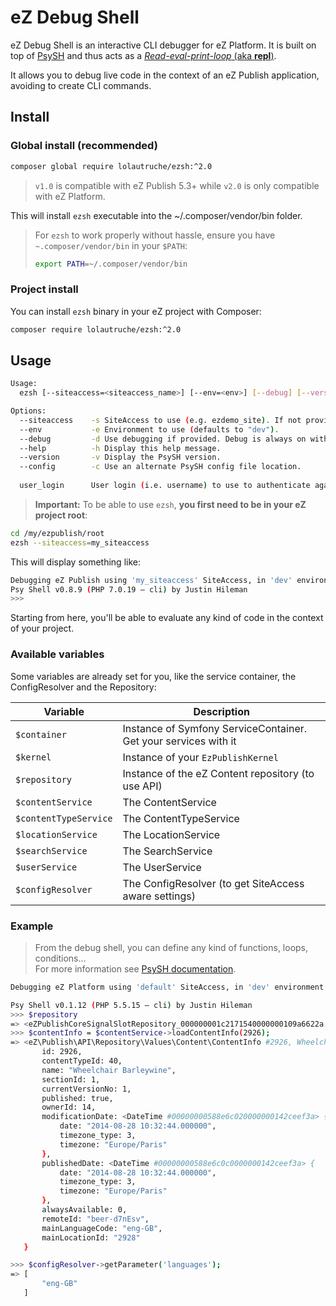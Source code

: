 # eZ Debug Shell

eZ Debug Shell is an interactive CLI debugger for eZ Platform.
It is built on top of [PsySH](http://psysh.org) and thus acts as a [*Read-eval-print-loop* (aka **repl**)](http://en.wikipedia.org/wiki/Read%E2%80%93eval%E2%80%93print_loop).

It allows you to debug live code in the context of an eZ Publish application, avoiding to create CLI commands.

## Install
### Global install (recommended)
```bash
composer global require lolautruche/ezsh:^2.0
```

> `v1.0` is compatible with eZ Publish 5.3+ while `v2.0` is only compatible with eZ Platform.

This will install `ezsh` executable into the ~/.composer/vendor/bin folder.

> For `ezsh` to work properly without hassle, ensure you have `~.composer/vendor/bin` in your `$PATH`:
>
> ```bash
> export PATH=~/.composer/vendor/bin
> ```

### Project install
You can install `ezsh` binary in your eZ project with Composer:

```bash
composer require lolautruche/ezsh:^2.0
```

## Usage
```bash
Usage:
  ezsh [--siteaccess=<siteaccess_name>] [--env=<env>] [--debug] [--version] [--help] [user_login]

Options:
  --siteaccess    -s SiteAccess to use (e.g. ezdemo_site). If not provided, fallbacks to configured default SiteAccess.
  --env           -e Environment to use (defaults to "dev").
  --debug         -d Use debugging if provided. Debug is always on with "dev" environment.
  --help          -h Display this help message.
  --version       -v Display the PsySH version.
  --config        -c Use an alternate PsySH config file location.
  
  user_login      User login (i.e. username) to use to authenticate against the repository. If not provided, anonymous user will be used.
```

> **Important:** To be able to use `ezsh`, **you first need to be in your eZ project root**:

```bash
cd /my/ezpublish/root
ezsh --siteaccess=my_siteaccess
```

This will display something like:

```bash
Debugging eZ Publish using 'my_siteaccess' SiteAccess, in 'dev' environment.
Psy Shell v0.8.9 (PHP 7.0.19 — cli) by Justin Hileman
>>>
```

Starting from here, you'll be able to evaluate any kind of code in the context of your project.

### Available variables
Some variables are already set for you, like the service container, the ConfigResolver and the Repository:

| Variable              | Description                                                     |
|-----------------------|-----------------------------------------------------------------|
| `$container`          | Instance of Symfony ServiceContainer. Get your services with it |
| `$kernel`             | Instance of your `EzPublishKernel`                              |
| `$repository`         | Instance of the eZ Content repository (to use API)              |
| `$contentService`     | The ContentService                                              |
| `$contentTypeService` | The ContentTypeService                                          |
| `$locationService`    | The LocationService                                             |
| `$searchService`      | The SearchService                                               |
| `$userService`        | The UserService                                                 |
| `$configResolver`     | The ConfigResolver (to get SiteAccess aware settings)           |

### Example

> From the debug shell, you can define any kind of functions, loops, conditions...<br>
> For more information see [PsySH documentation](http://psysh.org).

```bash
Debugging eZ Platform using 'default' SiteAccess, in 'dev' environment.

Psy Shell v0.1.12 (PHP 5.5.15 — cli) by Justin Hileman
>>> $repository
=> <eZPublishCoreSignalSlotRepository_000000001c2171540000000109a6622a #000000005890a1640000000113a69e24> {}
>>> $contentInfo = $contentService->loadContentInfo(2926);
=> <eZ\Publish\API\Repository\Values\Content\ContentInfo #2926, Wheelchair Barleywine {
       id: 2926,
       contentTypeId: 40,
       name: "Wheelchair Barleywine",
       sectionId: 1,
       currentVersionNo: 1,
       published: true,
       ownerId: 14,
       modificationDate: <DateTime #00000000588e6c020000000142ceef3a> {
           date: "2014-08-28 10:32:44.000000",
           timezone_type: 3,
           timezone: "Europe/Paris"
       },
       publishedDate: <DateTime #00000000588e6c0c0000000142ceef3a> {
           date: "2014-08-28 10:32:44.000000",
           timezone_type: 3,
           timezone: "Europe/Paris"
       },
       alwaysAvailable: 0,
       remoteId: "beer-d7nEsv",
       mainLanguageCode: "eng-GB",
       mainLocationId: "2928"
   }

>>> $configResolver->getParameter('languages');
=> [
       "eng-GB"
   ]
```
